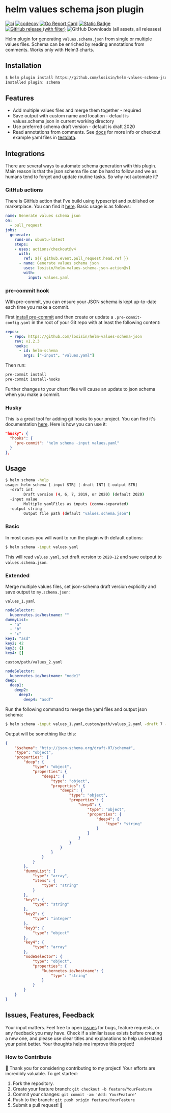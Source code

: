 # helm values schema json plugin

[![ci](https://github.com/losisin/helm-values-schema-json/actions/workflows/ci.yaml/badge.svg)](https://github.com/losisin/helm-values-schema-json/actions/workflows/ci.yaml)
[![codecov](https://codecov.io/gh/losisin/helm-values-schema-json/graph/badge.svg?token=0QQVCFJH84)](https://codecov.io/gh/losisin/helm-values-schema-json)
[![Go Report Card](https://goreportcard.com/badge/github.com/losisin/helm-values-schema-json)](https://goreportcard.com/report/github.com/losisin/helm-values-schema-json)
[![Static Badge](https://img.shields.io/badge/licence%20-%20MIT-green)](https://github.com/losisin/helm-values-schema-json/blob/main/LICENSE)
[![GitHub release (with filter)](https://img.shields.io/github/v/release/losisin/helm-values-schema-json)](https://github.com/losisin/helm-values-schema-json/releases)
![GitHub Downloads (all assets, all releases)](https://img.shields.io/github/downloads/losisin/helm-values-schema-json/total)


Helm plugin for generating `values.schema.json` from single or multiple values files. Schema can be enriched by reading annotations from comments. Works only with Helm3 charts.

## Installation

```bash
$ helm plugin install https://github.com/losisin/helm-values-schema-json.git
Installed plugin: schema
```

## Features

- Add multiple values files and merge them together - required
- Save output with custom name and location - default is values.schema.json in current working directory
- Use preferred schema draft version - default is draft 2020
- Read annotations from comments. See [docs](https://github.com/losisin/helm-values-schema-json/tree/main/docs) for more info or checkout example yaml files in [testdata](https://github.com/losisin/helm-values-schema-json/tree/main/testdata).

## Integrations

There are several ways to automate schema generation with this plugin. Main reason is that the json schema file can be hard to follow and we as humans tend to forget and update routine tasks. So why not automate it?

### GitHub actions

There is GitHub action that I've build using typescript and published on marketplace. You can find it [here](https://github.com/marketplace/actions/helm-values-schema-json-action). Basic usage is as follows:

```yaml
name: Generate values schema json
on:
  - pull_request
jobs:
  generate:
    runs-on: ubuntu-latest
    steps:
    - uses: actions/checkout@v4
      with:
        ref: ${{ github.event.pull_request.head.ref }}
      - name: Generate values schema json
        uses: losisin/helm-values-schema-json-action@v1
        with:
          input: values.yaml
```

### pre-commit hook

With pre-commit, you can ensure your JSON schema is kept up-to-date each time you make a commit.

First [install pre-commit](https://pre-commit.com/#install) and then create or update a `.pre-commit-config.yaml` in the root of your Git repo with at least the following content:

```yaml
repos:
  - repo: https://github.com/losisin/helm-values-schema-json
    rev: v1.2.3
    hooks:
      - id: helm-schema
        args: ["-input", "values.yaml"]
```

Then run:

```bash
pre-commit install
pre-commit install-hooks
```

Further changes to your chart files will cause an update to json schema when you make a commit.

### Husky

This is a great tool for adding git hooks to your project. You can find it's documentation [here](https://typicode.github.io/husky/). Here is how you can use it:

```json
"husky": {
  "hooks": {
    "pre-commit": "helm schema -input values.yaml"
  }
},
```

## Usage

```bash
$ helm schema -help
usage: helm schema [-input STR] [-draft INT] [-output STR]
  -draft int
    	Draft version (4, 6, 7, 2019, or 2020) (default 2020)
  -input value
    	Multiple yamlFiles as inputs (comma-separated)
  -output string
    	Output file path (default "values.schema.json")
```

### Basic

In most cases you will want to run the plugin with default options:

```bash
$ helm schema -input values.yaml
```

This will read `values.yaml`, set draft version to `2020-12` and save outpout to `values.schema.json`.

### Extended

Merge multiple values files, set json-schema draft version explicitly and save output to `my.schema.json`:

`values_1.yaml`

```yaml
nodeSelector:
  kubernetes.io/hostname: ""
dummyList:
  - "a"
  - "b"
  - "c"
key1: "asd"
key2: 42
key3: {}
key4: []
```

`custom/path/values_2.yaml`

```yaml
nodeSelector:
  kubernetes.io/hostname: "node1"
deep:
  deep1:
    deep2:
      deep3:
        deep4: "asdf"
```

Run the following command to merge the yaml files and output json schema:

```bash
$ helm schema -input values_1.yaml,custom/path/values_2.yaml -draft 7 -output my.schema.json
```

Output will be something like this:

```json
{
    "$schema": "http://json-schema.org/draft-07/schema#",
    "type": "object",
    "properties": {
        "deep": {
            "type": "object",
            "properties": {
                "deep1": {
                    "type": "object",
                    "properties": {
                        "deep2": {
                            "type": "object",
                            "properties": {
                                "deep3": {
                                    "type": "object",
                                    "properties": {
                                        "deep4": {
                                            "type": "string"
                                        }
                                    }
                                }
                            }
                        }
                    }
                }
            }
        },
        "dummyList": {
            "type": "array",
            "items": {
                "type": "string"
            }
        },
        "key1": {
            "type": "string"
        },
        "key2": {
            "type": "integer"
        },
        "key3": {
            "type": "object"
        },
        "key4": {
            "type": "array"
        },
        "nodeSelector": {
            "type": "object",
            "properties": {
                "kubernetes.io/hostname": {
                    "type": "string"
                }
            }
        }
    }
}
```

## Issues, Features, Feedback

Your input matters. Feel free to open [issues](https://github.com/losisin/helm-values-schema-json/issues) for bugs, feature requests, or any feedback you may have. Check if a similar issue exists before creating a new one, and please use clear titles and explanations to help understand your point better. Your thoughts help me improve this project!

### How to Contribute

🌟 Thank you for considering contributing to my project! Your efforts are incredibly valuable. To get started:
1. Fork the repository.
2. Create your feature branch: `git checkout -b feature/YourFeature`
3. Commit your changes: `git commit -am 'Add: YourFeature'`
4. Push to the branch: `git push origin feature/YourFeature`
5. Submit a pull request! 🚀

